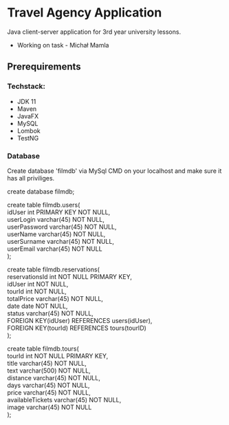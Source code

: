 # Travel Agency Application
Java client-server application for 3rd year university lessons.

- Working on task - Michał Mamla


## Prerequirements
### Techstack:
- JDK 11
- Maven
- JavaFX
- MySQL 
- Lombok
- TestNG

### Database
Create database 'filmdb' via MySql CMD on your localhost and make sure it has all priviliges.

create database filmdb;

create table filmdb.users(\
idUser int PRIMARY KEY NOT NULL,\
userLogin varchar(45) NOT NULL,\
userPassword varchar(45) NOT NULL,\
userName varchar(45) NOT NULL,\
userSurname varchar(45) NOT NULL,\
userEmail varchar(45) NOT NULL\
);

create table filmdb.reservations(\
reservationsId int NOT NULL PRIMARY KEY,\
idUser int NOT NULL,\
tourId int NOT NULL,\
totalPrice varchar(45) NOT NULL,\
date date NOT NULL,\
status varchar(45) NOT NULL,\
FOREIGN KEY(idUser) REFERENCES users(idUser),\
FOREIGN KEY(tourId) REFERENCES tours(tourID)\
);

create table filmdb.tours(\
tourId int NOT NULL PRIMARY KEY,\
title varchar(45) NOT NULL,\
text varchar(500) NOT NULL,\
distance varchar(45) NOT NULL,\
days varchar(45) NOT NULL,\
price varchar(45) NOT NULL,\
availableTickets varchar(45) NOT NULL,\
image varchar(45) NOT NULL\
);

